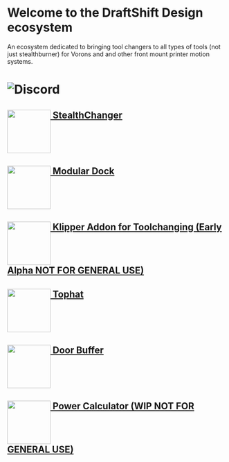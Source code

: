 # Welcome to the DraftShift Design ecosystem

An ecosystem dedicated to bringing tool changers to all types of tools (not just stealthburner) for Vorons and and other front mount printer motion systems.

# ![Discord](https://img.shields.io/discord/1226846451028725821?label=Join%20Our%20Discord&labelColor=%237785cc&color=%23adf5ff)

## [<img src="../../../../StealthChanger/blob/main/media/Stealthchanger_logo.png?raw=true" height="100" align="top" /> StealthChanger](../../../../StealthChanger)

## [<img src="../../../../ModularDock/blob/main/media/images/ModularDock_logo.png?raw=true" height="100" align="top" /> Modular Dock](../../../../ModularDock)

## [<img src="../../../../klipper-toolchanger/blob/main/media/klipper_toolchanger_logo.png?raw=true" height="100" align="top" /> Klipper Addon for Toolchanging (Early Alpha NOT FOR GENERAL USE)](../../../../klipper-toolchanger)

## [<img src="../../../../Tophat/blob/main/Media/Tophat_logo.png?raw=true" height="100" align="top" /> Tophat](../../../../Tophat)

## [<img src="../../../../DoorBuffer/blob/main/Media/DoorBuffer_logo.png?raw=true" height="100" align="top" /> Door Buffer](../../../../DoorBuffer)

## [<img src="../../../../PowerCalc/blob/main/media/PowerCalc_logo.png?raw=true" height="100" align="top" /> Power Calculator (WIP NOT FOR GENERAL USE)](../../../../PowerCalc)
